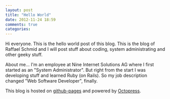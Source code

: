 ```yaml
---
layout: post
title: "Hello World"
date: 2012-11-24 18:59
comments: true
categories:
---
```


Hi everyone. This is the hello world post of this blog. This is the blog
of Raffael Schmid and I will post stuff about coding, system
administrating and other geeky stuff.

About me... I'm an employee at Nine Internet Solutions AG where I first
started as an "System Administrator". But right from the start I was
developing stuff and learned Ruby (on Rails). So my job description
changed "Web Software Developer", finally.

This blog is hosted on [github-pages](http://pages.github.com/) and
powered by [Octopress](http://octopress.org/).

